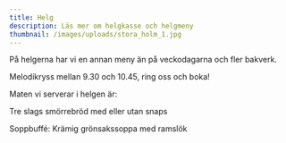 ```yaml
---
title: Helg
description: Läs mer om helgkasse och helgmeny
thumbnail: /images/uploads/stora_holm_1.jpg
---
```

På helgerna har vi en annan meny än på veckodagarna och fler bakverk.

Melodikryss mellan 9.30 och 10.45, ring oss och boka!

Maten vi serverar i helgen är:

Tre slags smörrebröd med eller utan snaps

Soppbuffé: Krämig grönsakssoppa med ramslök